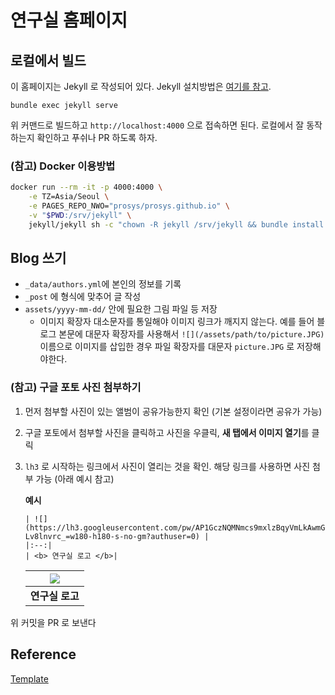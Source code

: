 # 연구실 홈페이지
## 로컬에서 빌드
이 홈페이지는 Jekyll 로 작성되어 있다. Jekyll 설치방법은 [여기를 참고](https://jekyllrb-ko.github.io/docs/).
```
bundle exec jekyll serve
```
위 커맨드로 빌드하고 `http://localhost:4000` 으로 접속하면 된다.
로컬에서 잘 동작하는지 확인하고 푸쉬나 PR 하도록 하자.

### (참고) Docker 이용방법
```sh
docker run --rm -it -p 4000:4000 \
    -e TZ=Asia/Seoul \
    -e PAGES_REPO_NWO="prosys/prosys.github.io" \
    -v "$PWD:/srv/jekyll" \
    jekyll/jekyll sh -c "chown -R jekyll /srv/jekyll && bundle install && bundle exec jekyll serve --host 0.0.0.0"
```

## Blog 쓰기
- `_data/authors.yml`에 본인의 정보를 기록
- `_post` 에 형식에 맞추어 글 작성
- `assets/yyyy-mm-dd/` 안에 필요한 그림 파일 등 저장
  - 이미지 확장자 대소문자를 통일해야 이미지 링크가 깨지지 않는다. 예를 들어 블로그 본문에 대문자 확장자를 사용해서 `![](/assets/path/to/picture.JPG)` 이름으로 이미지를 삽입한 경우 파일 확장자를 대문자 `picture.JPG` 로 저장해야한다.

### (참고) 구글 포토 사진 첨부하기

1. 먼저 첨부할 사진이 있는 앨범이 공유가능한지 확인 (기본 설정이라면 공유가 가능)  
2. 구글 포토에서 첨부할 사진을 클릭하고 사진을 우클릭, **새 탭에서 이미지 열기**를 클릭
3. `lh3` 로 시작하는 링크에서 사진이 열리는 것을 확인. 해당 링크를 사용하면 사진 첨부 가능 (아래 예시 참고) 

    **예시** 
    ```
    | ![](https://lh3.googleusercontent.com/pw/AP1GczNQMNmcs9mxlzBqyVmLkAwmGSG8JREXqjDUOi5DgoEtf8h0xG7svFK92dwBsxbJ7YUN6WE0i768wXJzgKAZtR8OFpnipjEluLOrKppsCEXKNMOg0vruRNygdkTxAlCzhIgCs21j2tG9Kw-Lv8lnvrc_=w180-h180-s-no-gm?authuser=0) |
    |:--:|
    | <b> 연구실 로고 </b>|
    ```
    | ![](https://lh3.googleusercontent.com/pw/AP1GczNQMNmcs9mxlzBqyVmLkAwmGSG8JREXqjDUOi5DgoEtf8h0xG7svFK92dwBsxbJ7YUN6WE0i768wXJzgKAZtR8OFpnipjEluLOrKppsCEXKNMOg0vruRNygdkTxAlCzhIgCs21j2tG9Kw-Lv8lnvrc_=w180-h180-s-no-gm?authuser=0) |
    |:--:|
    | <b> 연구실 로고 </b>|

위 커밋을 PR 로 보낸다

## Reference
[Template](https://github.com/mmistakes/mm-github-pages-starter)
